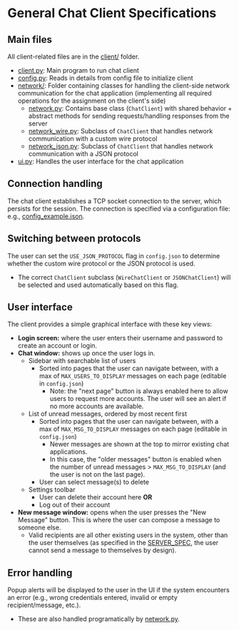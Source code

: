 # General Chat Client Specifications

## Main files

All client-related files are in the [client/](../client/) folder.

- [client.py](../client/client.py): Main program to run chat client
- [config.py](../client/config.py): Reads in details from config file to initialize client
- [network/](../client/network/): Folder containing classes for handling the client-side network communication for the chat application (implementing all required operations for the assignment on the client's side)
  - [network.py](../client/network/network.py): Contains base class (`ChatClient`) with shared behavior + abstract methods for sending requests/handling responses from the server
  - [network_wire.py](../client/network/network_wire.py): Subclass of `ChatClient` that handles network communication with a custom wire protocol
  - [network_json.py](../client/network/network_json.py): Subclass of `ChatClient` that handles network communication with a JSON protocol
- [ui.py](../client/ui.py): Handles the user interface for the chat application

## Connection handling

The chat client establishes a TCP socket connection to the server, which persists for the session.
The connection is specified via a configuration file: e.g., [config_example.json](../config_example.json).

## Switching between protocols

The user can set the `USE_JSON_PROTOCOL` flag in `config.json` to determine whether the custom wire protocol
or the JSON protocol is used.

- The correct `ChatClient` subclass (`WireChatClient` or `JSONChatClient`) will be selected and used automatically based on this flag.

## User interface

The client provides a simple graphical interface with these key views:

- **Login screen:** where the user enters their username and password to create an account or login.
- **Chat window:** shows up once the user logs in.
  - Sidebar with searchable list of users
    - Sorted into pages that the user can navigate between, with a max of `MAX_USERS_TO_DISPLAY` messages on each page
      (editable in `config.json`)
      - Note: the "next page" button is always enabled here to allow users to request more accounts. The user will see an alert if no more accounts are available.
  - List of unread messages, ordered by most recent first
    - Sorted into pages that the user can navigate between, with a max of `MAX_MSG_TO_DISPLAY` messages on each page
      (editable in `config.json`)
      - Newer messages are shown at the top to mirror existing chat applications.
      - In this case, the "older messages" button is enabled when the number of unread messages > `MAX_MSG_TO_DISPLAY` (and the user is not on the last page).
    - User can select message(s) to delete
  - Settings toolbar
    - User can delete their account here **OR**
    - Log out of their account
- **New message window:** opens when the user presses the "New Message" button. This is where the user can compose a message to someone else.
  - Valid recipients are all other existing users in the system, other than the user themselves (as specified in the [SERVER_SPEC](SERVER_SPEC.md), the user cannot send a message to themselves by design).

## Error handling

Popup alerts will be displayed to the user in the UI if the system encounters an error (e.g., wrong credentials entered, invalid or empty recipient/message, etc.).

- These are also handled programatically by [network.py](../client/network.py).

